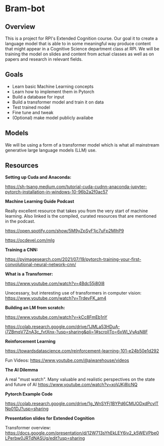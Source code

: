 # Bram-bot

## Overview
This is a project for RPI's Extended Cognition course. Our goal it to create a language model that is able to in some meaningful way produce content that might appear in a Cognitive Science department class at RPI. We will be training the model on slides and content from actual classes as well as on papers and research in relevant fields.

## Goals
- Learn basic Machine Learning concepts
- Learn how to implement them in Pytorch
- Build a database for input
- Build a transformer model and train it on data
- Test trained model
- Fine tune and tweak
- (Optional) make model publicly availabe

## Models
We will be using a form of a transformer model which is what all mainstream generative large language models (LLM) use. 

## Resources
**Setting up Cuda and Anaconda:**

https://sh-tsang.medium.com/tutorial-cuda-cudnn-anaconda-jupyter-pytorch-installation-in-windows-10-96b2a2f0ac57

**Machine Learning Guide Podcast**

Really excellent resource that takes you from the very start of machine learning. Also linked is the compiled, curated resources that are mentioned in the podcast.

https://open.spotify.com/show/5M9yZpSyF1jc7uFp2MlhP9

https://ocdevel.com/mlg

**Training a CNN:**

https://pyimagesearch.com/2021/07/19/pytorch-training-your-first-convolutional-neural-network-cnn/

**What is a Transformer:**

https://www.youtube.com/watch?v=4Bdc55j80l8

Unecessary, but interesting use of transformers in computer vision: https://www.youtube.com/watch?v=TrdevFK_am4

**Building an LM from scratch:**

https://www.youtube.com/watch?v=kCc8FmEb1nY

https://colab.research.google.com/drive/1JMLa53HDuA-i7ZBmqV7ZnA3c_fvtXnx-?usp=sharing&pli=1#scrollTo=6xWI_VyAsN8F

**Reinforcement Learning**

https://towardsdatascience.com/reinforcement-learning-101-e24b50e1d292

Fun Videos:
https://www.youtube.com/@aiwarehouse/videos

**The AI Dilemma**

A real "must watch". Many valuable and realistic perspectives on the state and future of AI
https://www.youtube.com/watch?v=xoVJKj8lcNQ

**Pytorch Example Code**

https://colab.research.google.com/drive/1g_WnSYFj1BYPd6CMUODxdPcvlTNp01DJ?usp=sharing

**Presentation slides for Extended Cognition**

Transformer overview: https://docs.google.com/presentation/d/12W713sYhEkLEY6iv2_k5WEVPbe0LPerbw0JRTdNASUg/edit?usp=sharing
